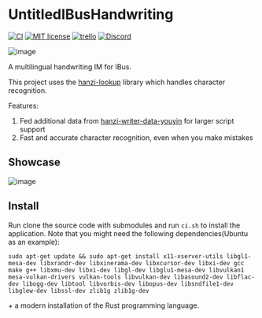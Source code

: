 # UntitledIBusHandwriting
[![CI](https://github.com/MadLadSquad/UntitledIBusHandwriting/actions/workflows/ci.yml/badge.svg)](https://github.com/MadLadSquad/UntitledIBusHandwriting/actions/workflows/ci.yml)
[![MIT license](https://img.shields.io/badge/License-MIT-blue.svg)](https://lbesson.mit-license.org/)
[![trello](https://img.shields.io/badge/Trello-UDE-blue])](https://trello.com/b/HmfuRY2K/untitleddesktop)
[![Discord](https://img.shields.io/discord/717037253292982315.svg?label=&logo=discord&logoColor=ffffff&color=7389D8&labelColor=6A7EC2)](https://discord.gg/4wgH8ZE)

![image](https://github.com/MadLadSquad/UntitledIBusHandwriting/assets/40400590/c9f4f7b8-580a-44cf-b090-cdcb8bb546b8)

A multilingual handwriting IM for IBus.

This project uses the [hanzi-lookup](https://github.com/gugray/hanzi_lookup/) library which handles character recognition.

Features:
1. Fed additional data from [hanzi-writer-data-youyin](https://github.com/MadLadSquad/hanzi-writer-data-youyin/) for larger script support
1. Fast and accurate character recognition, even when you make mistakes

## Showcase
![image](https://github.com/MadLadSquad/UntitledIBusHandwriting/assets/40400590/b15035d2-2687-40c2-a9c1-0305182a966f)

## Install
Run clone the source code with submodules and run `ci.sh` to install the application. Note that you might need the following dependencies(Ubuntu as an example):
```
sudo apt-get update && sudo apt-get install x11-xserver-utils libgl1-mesa-dev libxrandr-dev libxinerama-dev libxcursor-dev libxi-dev gcc make g++ libxmu-dev libxi-dev libgl-dev libglu1-mesa-dev libvulkan1 mesa-vulkan-drivers vulkan-tools libvulkan-dev libasound2-dev libflac-dev libogg-dev libtool libvorbis-dev libopus-dev libsndfile1-dev libglew-dev libssl-dev zlib1g zlib1g-dev
```
\+ a modern installation of the Rust programming language.
